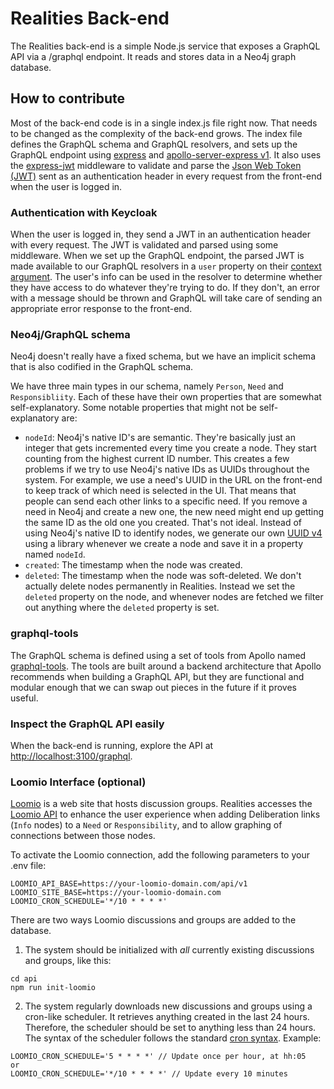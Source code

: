 # Realities Back-end

The Realities back-end is a simple Node.js service that exposes a GraphQL API via a /graphql endpoint. It reads and stores data in a Neo4j graph database. 

## How to contribute

Most of the back-end code is in a single index.js file right now. That needs to be changed as the complexity of the back-end grows. The index file defines the GraphQL schema and GraphQL resolvers, and sets up the GraphQL endpoint using [express](https://expressjs.com/) and [apollo-server-express v1](https://github.com/apollographql/apollo-server). It also uses the [express-jwt](https://github.com/auth0/express-jwt) middleware to validate and parse the [Json Web Token (JWT)](https://jwt.io/) sent as an authentication header in every request from the front-end when the user is logged in.

### Authentication with Keycloak

When the user is logged in, they send a JWT in an authentication header with every request. The JWT is validated and parsed using some middleware. When we set up the GraphQL endpoint, the parsed JWT is made available to our GraphQL resolvers in a `user` property on their [context argument](https://graphql.org/graphql-js/graphql/#graphql). The user's info can be used in the resolver to determine whether they have access to do whatever they're trying to do. If they don't, an error with a message should be thrown and GraphQL will take care of sending an appropriate error response to the front-end.

### Neo4j/GraphQL schema

Neo4j doesn't really have a fixed schema, but we have an implicit schema that is also codified in the GraphQL schema.

We have three main types in our schema, namely `Person`, `Need` and `Responsibliity`. Each of these have their own properties that are somewhat self-explanatory. Some notable properties that might not be self-explanatory are: 

- `nodeId`: Neo4j's native ID's are semantic. They're basically just an integer that gets incremented every time you create a node. They start counting from the highest current ID number. This creates a few problems if we try to use Neo4j's native IDs as UUIDs throughout the system. For example, we use a need's UUID in the URL on the front-end to keep track of which need is selected in the UI. That means that people can send each other links to a specific need. If you remove a need in Neo4j and create a new one, the new need might end up getting the same ID as the old one you created. That's not ideal. Instead of using Neo4j's native ID to identify nodes, we generate our own [UUID v4](https://github.com/kelektiv/node-uuid) using a library whenever we create a node and save it in a property named `nodeId`.
- `created`: The timestamp when the node was created. 
- `deleted`: The timestamp when the node was soft-deleted. We don't actually delete nodes permanently in Realities. Instead we set the `deleted` property on the node, and whenever nodes are fetched we filter out anything where the `deleted` property is set. 

### graphql-tools

The GraphQL schema is defined using a set of tools from Apollo named [graphql-tools](https://www.apollographql.com/docs/graphql-tools/). The tools are built around a backend architecture that Apollo recommends when building a GraphQL API, but they are functional and modular enough that we can swap out pieces in the future if it proves useful. 

### Inspect the GraphQL API easily

When the back-end is running, explore the API at [http://localhost:3100/graphql](http://localhost:3100/graphql). 

### Loomio Interface (optional)

[Loomio](https://loomio.com/) is a web site that hosts discussion groups.  Realities accesses the [Loomio API](https://help.loomio.org/en/dev_manual/using_the_api/)
to enhance the user experience when adding Deliberation links (`Info` nodes) to a `Need` or `Responsibility`, and to allow graphing of
connections between those nodes.

To activate the Loomio connection, add the following parameters to your .env file:

```
LOOMIO_API_BASE=https://your-loomio-domain.com/api/v1
LOOMIO_SITE_BASE=https://your-loomio-domain.com
LOOMIO_CRON_SCHEDULE='*/10 * * * *'
```

There are two ways Loomio discussions and groups are added to the database.

1. The system should be initialized with *all* currently existing discussions and groups, like this:
```
cd api
npm run init-loomio
```
2. The system regularly downloads new discussions and groups using a cron-like scheduler.  It retrieves anything created
in the last 24 hours.  Therefore, the scheduler should be set to anything less than 24 hours.  The syntax of the
scheduler follows the standard [cron syntax](https://en.wikipedia.org/wiki/Cron).
Example:
```
LOOMIO_CRON_SCHEDULE='5 * * * *' // Update once per hour, at hh:05
or
LOOMIO_CRON_SCHEDULE='*/10 * * * *' // Update every 10 minutes
```
